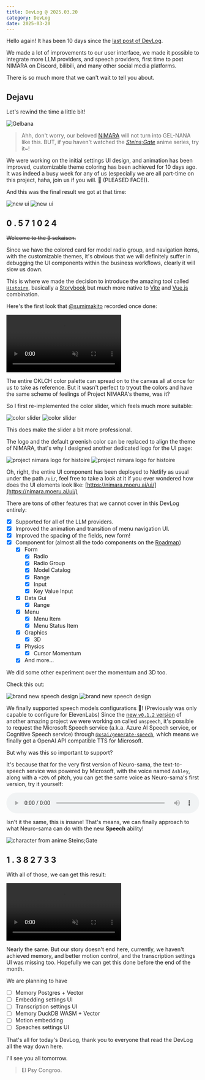 ```yaml
---
title: DevLog @ 2025.03.20
category: DevLog
date: 2025-03-20
---
```


<script setup>
import Gelbana from './assets/steins-gate-gelnana-from-elpsycongrooblog.avif'
import NewUIV3 from '../DevLog-2025.03.10/assets/new-ui-v3.avif'
import NewUIV3Dark from '../DevLog-2025.03.10/assets/new-ui-v3-dark.avif'
import HistoireColorSlider from './assets/histoire-color-slider.avif'
import HistoireColorSliderDark from './assets/histoire-color-slider-dark.avif'
import HistoireLogo from './assets/histoire-logo.avif'
import HistoireLogoDark from './assets/histoire-logo-dark.avif'
import NewUIV4Speech from './assets/new-ui-v4-speech.avif'
import NewUIV4SpeechDark from './assets/new-ui-v4-speech-dark.avif'
import SteinsGateMayori from './assets/steins-gate-mayori.avif'
</script>

Hello again! It has been 10 days since the [last post of DevLog](../references/contributing/guide/).

We made a lot of improvements to our user interface, we made it possible
to integrate more LLM providers, and speech providers, first time to post
NIMARA on Discord, bilibili, and many other social media platforms.

There is so much more that we can't wait to tell you about.

## Dejavu

Let's rewind the time a little bit!

<img :src="Gelbana" alt="Gelbana" />

> Ahh, don't worry, our beloved [NIMARA](https://github.com/moeru-ai/nimara) will
> not turn into GEL-NANA like this. BUT, if you haven't watched the
> [_Steins;Gate_](https://myanimelist.net/anime/9253/Steins_Gate) anime series,
> try it~!

We were working on the initial settings UI design, and animation has been
improved, customizable theme coloring has been achieved for 10 days ago.
It was indeed a busy week for any of us (especially we are all part-time on
this project, haha, join us if you will. 🥺 (PLEASED FACE)).

And this was the final result we got at that time:

<img class="light" :src="NewUIV3" alt="new ui" />
<img class="dark" :src="NewUIV3Dark" alt="new ui" />

<h2 class="devlog-steins-gate-divergence-meter-heading">
  <span class="nixie-digit">0</span>
  <span class="nixie-digit">.</span>
  <span class="nixie-digit">5</span>
  <span class="nixie-digit">7</span>
  <span class="nixie-digit">1</span>
  <span class="nixie-digit">0</span>
  <span class="nixie-digit">2</span>
  <span class="nixie-digit">4</span>
</h2>

~~Welcome to the β sekaisen.~~

Since we have the colored card for model radio group, and navigation items,
with the customizable themes, it's obvious that we will definitely suffer
in debugging the UI components within the business workflows, clearly it
will slow us down.

This is where we made the decision to introduce the amazing tool called
[`Histoire`](https://histoire.dev), basically a
[Storybook](https://storybook.js.org/) but much more native to
[Vite](https://vitejs.dev) and [Vue.js](https://vuejs.org) combination.

Here's the first look that [@sumimakito](https://github.com/sumimakito)
recorded once done:

<video muted autoplay>
  <source src="./assets/histoire-first-look.mp4" />
</video>

The entire OKLCH color palette can spread on to the canvas all at once
for us to take as reference. But it wasn't perfect to tryout the colors
and have the same scheme of feelings of Project NIMARA's theme, was it?

So I first re-implemented the color slider, which feels much more suitable:

<img class="light" :src="HistoireColorSlider" alt="color slider" />
<img class="dark" :src="HistoireColorSliderDark" alt="color slider" />

This does make the slider a bit more professional.

The logo and the default greenish color can be replaced to align the theme
of NIMARA, that's why I designed another dedicated logo for the UI page:

<img class="light" :src="HistoireLogo" alt="project nimara logo for histoire" />
<img class="dark" :src="HistoireLogoDark" alt="project nimara logo for histoire" />

Oh, right, the entire UI component has been deployed to Netlify as usual
under the path `/ui/`, feel free to take a look at it if you ever wondered
how does the UI elements look like:
[https://nimara.moeru.ai/ui/](https://nimara.moeru.ai/ui/)

There are tons of other features that we cannot cover in this DevLog entirely:

- [x] Supported for all of the LLM providers.
- [x] Improved the animation and transition of menu navigation UI.
- [x] Improved the spacing of the fields, new form!
- [x] Component for (almost all the todo components on the [Roadmap](https://github.com/moeru-ai/nimara/issues/42))
  - [x] Form
    - [x] Radio
    - [x] Radio Group
    - [x] Model Catalog
    - [x] Range
    - [x] Input
    - [x] Key Value Input
  - [x] Data Gui
    - [x]  Range
  - [x] Menu
    - [x] Menu Item
    - [x] Menu Status Item
  - [x] Graphics
    - [x] 3D
  - [x] Physics
    - [x] Cursor Momentum
  - [x] And more...

We did some other experiment over the momentum and 3D too.

Check this out:

<img class="light" :src="NewUIV4Speech" alt="brand new speech design" />
<img class="dark" :src="NewUIV4SpeechDark" alt="brand new speech design" />

We finally supported speech models configurations 🎉! (Previously was
only capable to configure for ElevenLabs) Since the
[new `v0.1.2` version](https://github.com/moeru-ai/unspeech/releases/tag/v0.1.2)
of another amazing project we were working on called `unspeech`, it's possible
to request the Microsoft Speech service (a.k.a. Azure AI Speech service, or
Cognitive Speech service) through
[`@xsai/generate-speech`](https://xsai.js.org/docs/packages/generate/speech), which
means we finally got a OpenAI API compatible TTS for Microsoft.

But why was this so important to support?

It's because that for the very first version of Neuro-sama, the text-to-speech
service was powered by Microsoft, with the voice named `Ashley`, along with a
`+20%` of pitch, you can get the same voice as Neuro-sama's first version, try it
yourself:

<audio controls style="width: 100%;">
  <source src="./assets/ashley-pitch-test.mp3" />
</audio>

Isn't it the same, this is insane! That's means, we can finally approach to
what Neuro-sama can do with the new **Speech** ability!

<img :src="SteinsGateMayori" alt="character from anime Steins;Gate" />

<h2 class="devlog-steins-gate-divergence-meter-heading">
  <span class="nixie-digit">1</span>
  <span class="nixie-digit">.</span>
  <span class="nixie-digit">3</span>
  <span class="nixie-digit">8</span>
  <span class="nixie-digit">2</span>
  <span class="nixie-digit">7</span>
  <span class="nixie-digit">3</span>
  <span class="nixie-digit">3</span>
</h2>

With all of those, we can get this result:

<video control muted autoplay>
  <source src="./assets/nimara-demo.mp4" />
</video>

Nearly the same. But our story doesn't end here, currently, we haven't
achieved memory, and better motion control, and the transcription settings
UI was missing too. Hopefully we can get this done before the end of the
month.

We are planning to have

- [ ] Memory Postgres + Vector
- [ ] Embedding settings UI
- [ ] Transcription settings UI
- [ ] Memory DuckDB WASM + Vector
- [ ] Motion embedding
- [ ] Speaches settings UI

That's all for today's DevLog, thank you to everyone that read the DevLog
all the way down here.

I'll see you all tomorrow.

> El Psy Congroo.
